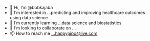 - 👋 Hi, I’m @bobkajaba
- 👀 I’m interested in ...predicting and improving healthcare outcomes using data science
- 🌱 I’m currently learning ...data science and biostatistics
- 💞️ I’m looking to collaborate on ...
- 📫 How to reach me ...happypipo@live.com

<!---
bobkajaba/bobkajaba is a ✨ special ✨ repository because its `README.md` (this file) appears on your GitHub profile.
You can click the Preview link to take a look at your changes.
--->
